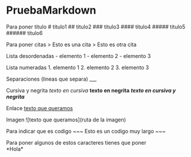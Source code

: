 # PruebaMarkdown

Para poner titulo
	# titulo1
	## titulo2
	### titulo3
	#### titulo4
	##### titulo5
	###### titulo6

Para poner citas
	> Esto es una cita
	> Esto es otra cita

Lista desordenadas
	- elemento 1
	- elemento 2
	- elemento 3

Lista numeradas
	1. elemento 1
	2. elemento 2
	3. elemento 3


Separaciones (lineas que separa)
	___

Cursiva y negrita
	*texto en cursiva*
	**texto en negrita**
	***texto en cursiva y negrita***

Enlace
	[texto que queramos](URL)

Imagen
	![texto que queramos](ruta de la imagen)

Para indicar que es codigo
	~~~
	Esto es un 
	codigo muy largo
	~~~

Para poner algunos de estos caracteres tienes que poner \
	\*Hola*
